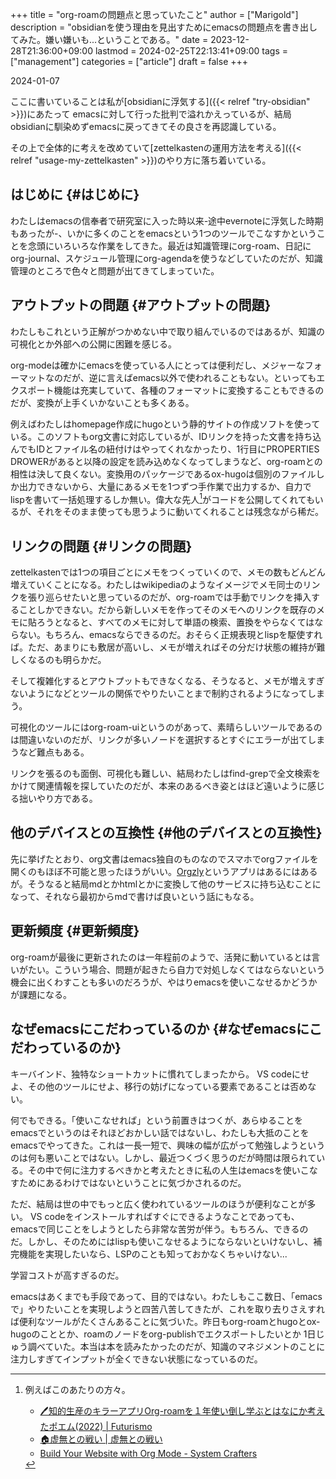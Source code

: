 +++
title = "org-roamの問題点と思っていたこと"
author = ["Marigold"]
description = "obsidianを使う理由を見出すためにemacsの問題点を書き出してみた。嫌い嫌いも...ということである。"
date = 2023-12-28T21:36:00+09:00
lastmod = 2024-02-25T22:13:41+09:00
tags = ["management"]
categories = ["article"]
draft = false
+++

2024-01-07

ここに書いていることは私が[obsidianに浮気する]({{< relref "try-obsidian" >}})にあたって
emacsに対して行った批判で溢れかえっているが、結局obsidianに馴染めずemacsに戻ってきてその良さを再認識している。

その上で全体的に考えを改めていて[zettelkastenの運用方法を考える]({{< relref "usage-my-zettelkasten" >}})のやり方に落ち着いている。


## はじめに {#はじめに}

わたしはemacsの信奉者で研究室に入った時以来-途中evernoteに浮気した時期もあったが-、いかに多くのことをemacsという1つのツールでこなすかということを念頭にいろいろな作業をしてきた。最近は知識管理にorg-roam、日記にorg-journal、スケジュール管理にorg-agendaを使うなどしていたのだが、知識管理のところで色々と問題が出てきてしまっていた。


## アウトプットの問題 {#アウトプットの問題}

わたしもこれという正解がつかめない中で取り組んでいるのではあるが、知識の可視化とか外部への公開に困難を感じる。

org-modeは確かにemacsを使っている人にとっては便利だし、メジャーなフォーマットなのだが、逆に言えばemacs以外で使われることもない。といってもエクスポート機能は充実していて、各種のフォーマットに変換することもできるのだが、変換が上手くいかないことも多くある。

例えばわたしはhomepage作成にhugoという静的サイトの作成ソフトを使っている。このソフトもorg文書に対応しているが、IDリンクを持った文書を持ち込んでもIDとファイル名の紐付けはやってくれなかったり、1行目にPROPERTIES DROWERがあると以降の設定を読み込めなくなってしまうなど、org-roamとの相性は決して良くない。変換用のパッケージであるox-hugoは個別のファイルしか出力できないから、大量にあるメモを1つずつ手作業で出力するか、自力でlispを書いて一括処理するしか無い。偉大な先人[^fn:1]がコードを公開してくれてもいるが、それをそのまま使っても思うように動いてくれることは残念ながら稀だ。


## リンクの問題 {#リンクの問題}

zettelkastenでは1つの項目ごとにメモをつくっていくので、メモの数もどんどん増えていくことになる。わたしはwikipediaのようなイメージでメモ同士のリンクを張り巡らせたいと思っているのだが、org-roamでは手動でリンクを挿入することしかできない。だから新しいメモを作ってそのメモへのリンクを既存のメモに貼ろうとなると、すべてのメモに対して単語の検索、置換をやらなくてはならない。もちろん、emacsならできるのだ。おそらく正規表現とlispを駆使すれば。ただ、あまりにも敷居が高いし、メモが増えればその分だけ状態の維持が難しくなるのも明らかだ。

そして複雑化するとアウトプットもできなくなる、そうなると、メモが増えすぎないようになどとツールの関係でやりたいことまで制約されるようになってしまう。

可視化のツールにはorg-roam-uiというのがあって、素晴らしいツールであるのは間違いないのだが、リンクが多いノードを選択するとすぐにエラーが出てしまうなど難点もある。

リンクを張るのも面倒、可視化も難しい、結局わたしはfind-grepで全文検索をかけて関連情報を探していたのだが、本来のあるべき姿とはほど遠いように感じる拙いやり方である。


## 他のデバイスとの互換性 {#他のデバイスとの互換性}

先に挙げたとおり、org文書はemacs独自のものなのでスマホでorgファイルを開くのもほぼ不可能と思ったほうがいい。[Orgzly](https://play.google.com/store/apps/details?id=com.orgzly&hl=ja&gl=US)というアプリはあるにはあるが。そうなると結局mdとかhtmlとかに変換して他のサービスに持ち込むことになって、それなら最初からmdで書けば良いという話にもなる。


## 更新頻度 {#更新頻度}

org-roamが最後に更新されたのは一年程前のようで、活発に動いているとは言いがたい。こういう場合、問題が起きたら自力で対処しなくてはならないという機会に出くわすことも多いのだろうが、やはりemacsを使いこなせるかどうかが課題になる。


## なぜemacsにこだわっているのか {#なぜemacsにこだわっているのか}

キーバインド、独特なショートカットに慣れてしまったから。
VS codeにせよ、その他のツールにせよ、移行の妨げになっている要素であることは否めない。

何でもできる。「使いこなせれば」という前置きはつくが、あらゆることをemacsでというのはそれほどおかしい話ではないし、わたしも大抵のことをemacsでやってきた。これは一長一短で、興味の幅が広がって勉強しようというのは何も悪いことではない。しかし、最近つくづく思うのだが時間は限られている。その中で何に注力するべきかと考えたときに私の人生はemacsを使いこなすためにあるわけではないということに気づかされるのだ。

ただ、結局は世の中でもっと広く使われているツールのほうが便利なことが多い。
VS codeをインストールすればすぐにできるようなことであっても、
emacsで同じことをしようとしたら非常な苦労が伴う。もちろん、できるのだ。しかし、そのためにはlispも使いこなせるようにならないといけないし、補完機能を実現したいなら、LSPのことも知っておかなくちゃいけない...

学習コストが高すぎるのだ。

emacsはあくまでも手段であって、目的ではない。わたしもここ数日、「emacsで」やりたいことを実現しようと四苦八苦してきたが、これを取り去りさえすれば便利なツールがたくさんあることに気づいた。昨日もorg-roamとhugoとox-hugoのこととか、roamのノードをorg-publishでエクスポートしたいとか
1日じゅう調べていた。本当は本を読みたかったのだが、知識のマネジメントのことに注力しすぎてインプットが全くできない状態になっているのだ。

[^fn:1]: 例えばこのあたりの方々。

    -   [🖊知的生産のキラーアプリOrg-roamを１年使い倒し学ぶとはなにか考えたポエム(2022) | Futurismo](https://futurismo.biz/using-org-roam-one-year-2022/#da0388)
    -   [🏠虚無との戦い | 虚無との戦い](https://keido-dev.netlify.app/notes/)
    -   [Build Your Website with Org Mode - System Crafters](https://systemcrafters.net/publishing-websites-with-org-mode/building-the-site/)
